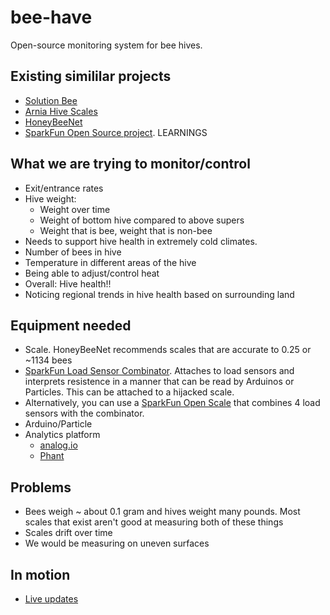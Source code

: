# bee-have
Open-source monitoring system for bee hives.


## Existing simililar projects

- [Solution Bee](http://solutionbee.com/?page_id=145#1446901477438-2cf97671-d6ed)
- [Arnia Hive Scales](http://www.arnia.co.uk/hive-scales/)
- [HoneyBeeNet](https://honeybeenet.gsfc.nasa.gov/)
- [SparkFun Open Source project](http://makezine.com/projects/bees-sensors-monitor-hive-health/). LEARNINGS

## What we are trying to monitor/control

- Exit/entrance rates
- Hive weight:
  - Weight over time
  - Weight of bottom hive compared to above supers
  - Weight that is bee, weight that is non-bee
- Needs to support hive health in extremely cold climates. 
- Number of bees in hive
- Temperature in different areas of the hive
- Being able to adjust/control heat
- Overall: Hive health!!
- Noticing regional trends in hive health based on surrounding land

## Equipment needed

- Scale. HoneyBeeNet recommends scales that are accurate to 0.25  or ~1134 bees
- [SparkFun Load Sensor Combinator](https://www.sparkfun.com/products/13281). Attaches to load sensors and interprets resistence in a manner that can be read by Arduinos or Particles. This can be attached to a hijacked scale.
- Alternatively, you can use a [SparkFun Open Scale](https://www.sparkfun.com/products/13261) that combines 4 load sensors with the combinator.
- Arduino/Particle
- Analytics platform
  - [analog.io](http://analog.io/#/s8Q)
  - [Phant](http://phant.io/)

## Problems

- Bees weigh ~ about 0.1 gram and hives weight many pounds. Most scales that exist aren't good at measuring both of these things
- Scales drift over time
- We would be measuring on uneven surfaces


## In motion

- [Live updates](Build.md)
